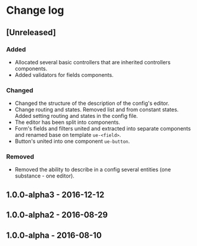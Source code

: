 # Change log

## [Unreleased]

### Added
* Allocated several basic controllers that are inherited controllers components.
* Added validators for fields components.

### Changed
* Changed the structure of the description of the config's editor.
* Change routing and states. Removed list and from constant states. Added setting routing and states in the config file.
* The editor has been split into components.
* Form's fields and filters united and extracted into separate components and renamed base on template `ue-<field>`.
* Button's united into one component `ue-button`.

### Removed
* Removed the ability to describe in a config several entities (one substance - one editor).

## 1.0.0-alpha3 - 2016-12-12

## 1.0.0-alpha2 - 2016-08-29

## 1.0.0-alpha - 2016-08-10
